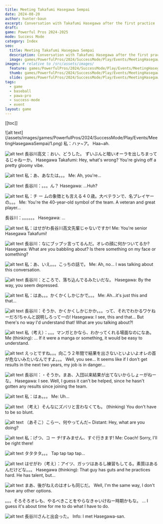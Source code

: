 ```yaml
---
title: Meeting Takafumi Hasegawa Sempai
date: 2024-08-20
author: hunter-baun
excerpt: Conversation with Takafumi Hasegawa after the first practice
draft: 
game: Powerful Pros 2024-2025
mode: Success Mode
category: Index
seo:
  title: Meeting Takafumi Hasegawa Sempai
  description: Conversation with Takafumi Hasegawa after the first practice
  image: games/PowerfulPros/2024/SuccessMode/Play/Events/MeetingHasegawaSempai/7.png
images: # relative to /src/assets/images/
  feature: games/PowerfulPros/2024/SuccessMode/Play/Events/MeetingHasegawaSempai/7.png
  thumb: games/PowerfulPros/2024/SuccessMode/Play/Events/MeetingHasegawaSempai/7.png
  slide: games/PowerfulPros/2024/SuccessMode/Play/Events/MeetingHasegawaSempai/7.png
tags:
  - game
  - baseball
  - pawa-pro
  - success-mode
  - event
layout: game
---
```

[[toc]]
<article class="prose max-w-xl lg:max-w-4xl lg:prose-lg">
![alt text](/assets/images/games/PowerfulPros/2024/SuccessMode/Play/Events/MeetingHasegawaSempai/1.png)
私：ハァ~ア。
Haa~ah.

![alt text](/assets/images/games/PowerfulPros/2024/SuccessMode/Play/Events/MeetingHasegawaSempai/2.png)
長谷川高文：おい、どうした。
ずいぶんと暗いオーラを出しちまってるじゃねーか。
Hasegawa Takafumi: Hey, what's wrong?
You're giving off a pretty gloomy vibe.

![alt text](/assets/images/games/PowerfulPros/2024/SuccessMode/Play/Events/MeetingHasegawaSempai/3.png)
私：あ、あなたは。。。
Me: Ah, you're...

![alt text](/assets/images/games/PowerfulPros/2024/SuccessMode/Play/Events/MeetingHasegawaSempai/4.png)
長谷川：。。。ん？
Hasegawa: ...Huh?

![alt text](/assets/images/games/PowerfulPros/2024/SuccessMode/Play/Events/MeetingHasegawaSempai/5.png)
私：チ ー ムの象徴とも言える４０歳。大べテランで、名プレイヤーの。。。
Me: You're the 40-year-old symbol of the team. A veteran and great player...

長谷川：。。。。。。
Hasegawa: ...

![alt text](/assets/images/games/PowerfulPros/2024/SuccessMode/Play/Events/MeetingHasegawaSempai/6.png)
私：はせがわ長谷川高文先輩じゃないですか!
Me: You're senior Hasegawa Takafumi!

![alt text](/assets/images/games/PowerfulPros/2024/SuccessMode/Play/Events/MeetingHasegawaSempai/7.png)
長谷川：なにブップッ言ってるんだ。オレの顔に何かついてるか?
Hasegawa: What are you babbling about? Is there something on my face or something?

![alt text](/assets/images/games/PowerfulPros/2024/SuccessMode/Play/Events/MeetingHasegawaSempai/8.png)
私：あ、いえ。。。こっちの話で。
Me: Ah, no... I was talking about this conversation.

![alt text](/assets/images/games/PowerfulPros/2024/SuccessMode/Play/Events/MeetingHasegawaSempai/9.png)
長谷川：ところで、落ち込んでるみたいだな。
Hasegawa: By the way, you seem depressed.

![alt text](/assets/images/games/PowerfulPros/2024/SuccessMode/Play/Events/MeetingHasegawaSempai/10.png)
私：はあ。。。かくかくしかじかで。。。
Me: Ah...it's just this and that...

![alt text](/assets/images/games/PowerfulPros/2024/SuccessMode/Play/Events/MeetingHasegawaSempai/11.png)
長谷川：そうか、かくかくしかじかか。。。って、それでわかるワケねーだろ!ちゃんと説明しろって一の!
Hasegawa: I see, this and that... But there's no way I'd understand that! What are you talking about?!

![alt text](/assets/images/games/PowerfulPros/2024/SuccessMode/Play/Events/MeetingHasegawaSempai/12.png)
私（考え）：。。。マンガとかなら、わかってくれる場面なのになあ。
Me (thinking): ... If it were a manga or something, it would be easy to understand.

![alt text](/assets/images/games/PowerfulPros/2024/SuccessMode/Play/Events/MeetingHasegawaSempai/13.png)
えっとですね。。。向こう２年間で結果を出さないといよいよオレの首が危ないみたいなんですよ。。。
Well, you see... It seems like if I don't get results in the next two years, my job is in danger...

![alt text](/assets/images/games/PowerfulPros/2024/SuccessMode/Play/Events/MeetingHasegawaSempai/14.png)
長谷川：・そうか。まあ、入団以来結果が出てないからしょーがねーな。
Hasegawa: I see. Well, I guess it can't be helped, since he hasn't gotten any results since joining the team.

![alt text](/assets/images/games/PowerfulPros/2024/SuccessMode/Play/Events/MeetingHasegawaSempai/15.png)
私：はぁ。。。
Me: Uh...

![alt text](/assets/images/games/PowerfulPros/2024/SuccessMode/Play/Events/MeetingHasegawaSempai/16.png)
（考え）そんなにズバリと言わなくても。
(thinking) You don't have to be so blunt.

![alt text](/assets/images/games/PowerfulPros/2024/SuccessMode/Play/Events/MeetingHasegawaSempai/17.png)
（あそこ）こら一、何やってんだ~
Distant: Hey, what are you doing?

![alt text](/assets/images/games/PowerfulPros/2024/SuccessMode/Play/Events/MeetingHasegawaSempai/19.png)
私：げつ、コ ー チ!すみません、すぐ行きます!
Me: Coach! Sorry, I'll be right there!

![alt text](/assets/images/games/PowerfulPros/2024/SuccessMode/Play/Events/MeetingHasegawaSempai/20.png)
タタタタ。。。
Tap tap tap tap...

![alt text](/assets/images/games/PowerfulPros/2024/SuccessMode/Play/Events/MeetingHasegawaSempai/21.png)
はせがわ（考え）：アイツ、ガッツはあるし練習もしてる。素質はあるんだけどな。。。
Hasegawa (thinking): That guy has guts and he practices hard. He has talent, but...

![alt text](/assets/images/games/PowerfulPros/2024/SuccessMode/Play/Events/MeetingHasegawaSempai/22.png)
まあ、後がねえのはオレも同じだ。
Well, I'm the same way, I don't have any other options.

。。。そろそろオレも、やるべきことをやらなきゃいけねー時期かもな。
... I guess it's about time for me to do what I have to do.

![alt text](/assets/images/games/PowerfulPros/2024/SuccessMode/Play/Events/MeetingHasegawaSempai/23.png)
長谷川さんと出会った。
Info: I met Hasegawa-san.

</article>